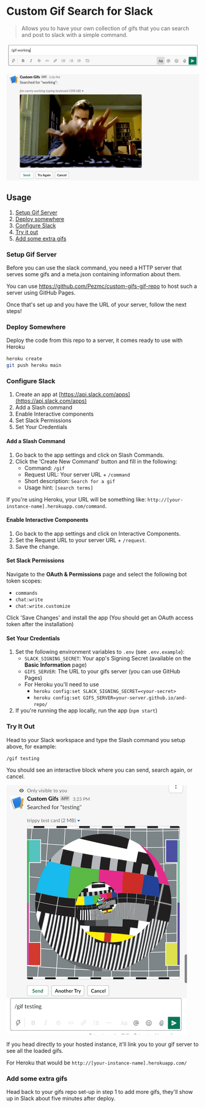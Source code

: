 # Custom Gif Search for Slack

> Allows you to have your own collection of gifs that you can search and post to slack with a simple command.

![Typing the custom command to start a search](docs/trigger.png)

![Seeing the results of the search](docs/searching.png)

## Usage

1. [Setup Gif Server](#setup-gif-server)
1. [Deploy somewhere](#deploy-somewhere)
1. [Configure Slack](#configure-slack)
1. [Try it out](#try-it-out)
1. [Add some extra gifs](#add-some-extra-gifs)

### Setup Gif Server

Before you can use the slack command, you need a HTTP server that serves some gifs and a meta.json containing information about them.

You can use https://github.com/Pezmc/custom-gifs-gif-repo to host such a server using GitHub Pages.

Once that's set up and you have the URL of your server, follow the next steps!

### Deploy Somewhere

Deploy the code from this repo to a server, it comes ready to use with Heroku

```bash
heroku create
git push heroku main
```

### Configure Slack

1. Create an app at [https://api.slack.com/apps](https://api.slack.com/apps)
1. Add a Slash command
1. Enable Interactive components
1. Set Slack Permissions
1. Set Your Credentials

#### Add a Slash Command

1. Go back to the app settings and click on Slash Commands.
1. Click the 'Create New Command' button and fill in the following:
   - Command: `/gif`
   - Request URL: Your server URL + `/command`
   - Short description: `Search for a gif`
   - Usage hint: `[search terms]`

If you're using Heroku, your URL will be something like: `http://[your-instance-name].herokuapp.com/command`.

#### Enable Interactive Components

1. Go back to the app settings and click on Interactive Components.
1. Set the Request URL to your server URL + `/request`.
1. Save the change.

#### Set Slack Permissions

Navigate to the **OAuth & Permissions** page and select the following bot token scopes:

- `commands`
- `chat:write`
- `chat:write.customize`

Click 'Save Changes' and install the app (You should get an OAuth access token after the installation)

#### Set Your Credentials

1. Set the following environment variables to `.env` (see `.env.example`):
   - `SLACK_SIGNING_SECRET`: Your app's Signing Secret (available on the **Basic Information** page)
   - `GIFS_SERVER`: The URL to your gifs server (you can use GitHub Pages)
   - For Heroku you'll need to use
     - `heroku config:set SLACK_SIGNING_SECRET=<your-secret>`
     - `heroku config:set GIFS_SERVER=your-server.github.io/and-repo/`
1. If you're running the app locally, run the app (`npm start`)

### Try It Out

Head to your Slack workspace and type the Slash command you setup above, for example:

```
/gif testing
```

You should see an interactive block where you can send, search again, or cancel.

![](docs/how-it-looks.png)

If you head directly to your hosted instance, it'll link you to your gif server to see all the loaded gifs.

For Heroku that would be `http://[your-instance-name].herokuapp.com/`

### Add some extra gifs

Head back to your gifs repo set-up in step 1 to add more gifs, they'll show up in Slack about five minutes after deploy.
